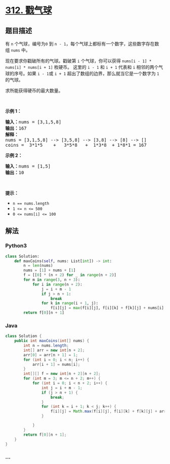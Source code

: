 # [312. 戳气球](https://leetcode-cn.com/problems/burst-balloons)



## 题目描述

<!-- 这里写题目描述 -->

<p>有 <code>n</code> 个气球，编号为<code>0</code> 到 <code>n - 1</code>，每个气球上都标有一个数字，这些数字存在数组 <code>nums</code> 中。</p>

<p>现在要求你戳破所有的气球。戳破第 <code>i</code> 个气球，你可以获得 <code>nums[i - 1] * nums[i] * nums[i + 1]</code> 枚硬币。 这里的 <code>i - 1</code> 和 <code>i + 1</code> 代表和 <code>i</code> 相邻的两个气球的序号。如果 <code>i - 1</code>或 <code>i + 1</code> 超出了数组的边界，那么就当它是一个数字为 <code>1</code> 的气球。</p>

<p>求所能获得硬币的最大数量。</p>

<p> </p>
<strong>示例 1：</strong>

<pre>
<strong>输入：</strong>nums = [3,1,5,8]
<strong>输出：</strong>167
<strong>解释：</strong>
nums = [3,1,5,8] --> [3,5,8] --> [3,8] --> [8] --> []
coins =  3*1*5    +   3*5*8   +  1*3*8  + 1*8*1 = 167</pre>

<p><strong>示例 2：</strong></p>

<pre>
<strong>输入：</strong>nums = [1,5]
<strong>输出：</strong>10
</pre>

<p> </p>

<p><strong>提示：</strong></p>

<ul>
	<li><code>n == nums.length</code></li>
	<li><code>1 <= n <= 500</code></li>
	<li><code>0 <= nums[i] <= 100</code></li>
</ul>


## 解法

<!-- 这里可写通用的实现逻辑 -->

<!-- tabs:start -->

### **Python3**

<!-- 这里可写当前语言的特殊实现逻辑 -->

```python
class Solution:
    def maxCoins(self, nums: List[int]) -> int:
        n = len(nums)
        nums = [1] + nums + [1]
        f = [[0] * (n + 2) for _ in range(n + 2)]
        for m in range(3, n + 3):
            for i in range(n + 2):
                j = i + m - 1
                if j > n + 1:
                    break
                for k in range(i + 1, j):
                    f[i][j] = max(f[i][j], f[i][k] + f[k][j] + nums[i] * nums[k] * nums[j])
        return f[0][n + 1]
```

### **Java**

<!-- 这里可写当前语言的特殊实现逻辑 -->

```java
class Solution {
    public int maxCoins(int[] nums) {
        int n = nums.length;
        int[] arr = new int[n + 2];
        arr[0] = arr[n + 1] = 1;
        for (int i = 0; i < n; i++) {
            arr[i + 1] = nums[i];
        }
        int[][] f = new int[n + 2][n + 2];
        for (int m = 3; m <= n + 2; m++) {
            for (int i = 0; i < n + 2; i++) {
                int j = i + m - 1;
                if (j > n + 1) {
                    break;
                }
                for (int k = i + 1; k < j; k++) {
                    f[i][j] = Math.max(f[i][j], f[i][k] + f[k][j] + arr[i] * arr[k] * arr[j]);
                }

            }
        }
        return f[0][n + 1];
    }
}
```

### **...**

```

```

<!-- tabs:end -->
